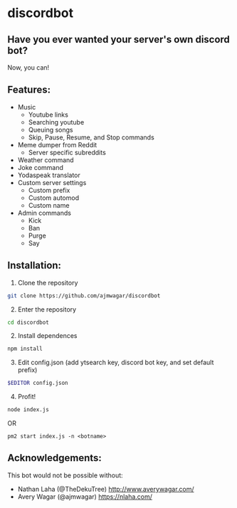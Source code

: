 # discordbot
## Have you ever wanted your server's own discord bot?

Now, you can! 


## Features:

- Music
  - Youtube links
  - Searching youtube
  - Queuing songs
  - Skip, Pause, Resume, and Stop commands
- Meme dumper from Reddit
  - Server specific subreddits
- Weather command
- Joke command
- Yodaspeak translator
- Custom server settings
  - Custom prefix
  - Custom automod
  - Custom name
- Admin commands
  - Kick
  - Ban
  - Purge
  - Say


## Installation: 

1. Clone the repository 

```bash
git clone https://github.com/ajmwagar/discordbot
```
2. Enter the repository

```bash
cd discordbot
```
2. Install dependences

```bash
npm install
```
3. Edit config.json (add ytsearch key, discord bot key, and set default prefix)

```bash
$EDITOR config.json
```
4. Profit!

```bash
node index.js
```

OR 

```
pm2 start index.js -n <botname>
```

## Acknowledgements: 
This bot would not be possible without:
- Nathan Laha (@TheDekuTree) http://www.averywagar.com/
- Avery Wagar (@ajmwagar) https://nlaha.com/
